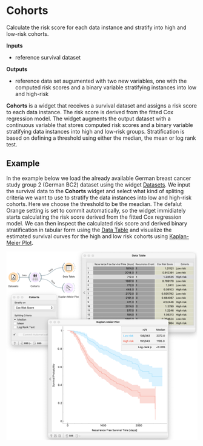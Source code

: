 Cohorts
=======
Calculate the risk score for each data instance and stratify into high and low-risk cohorts. 

**Inputs**

- reference survival dataset

**Outputs**

- reference data set augumented with two new variables, one with the computed risk scores and a binary variable stratifying instances into low and high-risk

**Cohorts** is a widget that receives a survival dataset and assigns a risk score to each data instance. The risk score is derived from the fitted Cox regression
model. The widget augments the output dataset with a
continuous variable that stores computed risk scores and a binary
variable stratifying data instances into high and low-risk groups.
Stratification is based on defining a threshold using either the median, the mean or log rank test.

Example
-------
In the example below we load the already available German breast cancer study group 2 (German BC2) dataset using the widget [Datasets](https://orangedatamining.com/widget-catalog/data/datasets/). We input the survival data to the **Cohorts** widget and select what kind of spliting criteria we want to use to stratify the data instances into low and high-risk cohorts. Here we choose the threshold to be the meadian. The defalut Orange setting is set to commit automatically, so the widget immidiately starts calculating the risk score derived from the fitted Cox regression model. We can then inspect the calculated risk score and derived binary stratification in tabular form using the [Data Table](https://orangedatamining.com/widget-catalog/data/datatable/) and visualize the estimated survival curves for the high and low risk cohorts using [Kaplan-Meier Plot]().

![](images/Cohorts-Example.png)